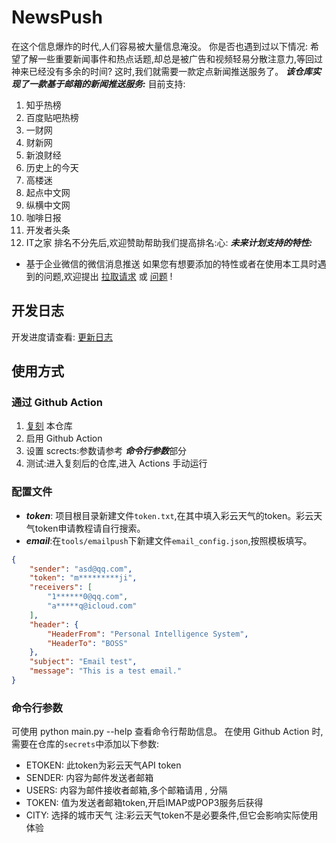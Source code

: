 # NewsPush
在这个信息爆炸的时代,人们容易被大量信息淹没。
你是否也遇到过以下情况:
希望了解一些重要新闻事件和热点话题,却总是被广告和视频轻易分散注意力,等回过神来已经没有多余的时间?
这时,我们就需要一款定点新闻推送服务了。
***该仓库实现了一款基于邮箱的新闻推送服务:***
目前支持:
1. 知乎热榜  
2. 百度贴吧热榜 
3. 一财网 
4. 财新网
5. 新浪财经 
6. 历史上的今天
7. 高楼迷 
8. 起点中文网  
9. 纵横中文网
10. 咖啡日报
11. 开发者头条
12. IT之家
排名不分先后,欢迎赞助帮助我们提高排名:心: 
***未来计划支持的特性:***
- 基于企业微信的微信消息推送
如果您有想要添加的特性或者在使用本工具时遇到的问题,欢迎提出 [拉取请求](https://github.com/IronManStank/NewsPush/pulls) 或 [问题](https://github.com/IronManStank/NewsPush/issues/new/choose) !
## 开发日志 
开发进度请查看: [更新日志](./CHANGELOG.md) 
## 使用方式 
### 通过 Github Action 
1. [复刻](https://github.com/IronManStank/NewsPush/fork) 本仓库 
2. 启用 Github Action 
3. 设置 scrects:参数请参考 ***命令行参数***部分 
4. 测试:进入复刻后的仓库,进入 Actions 手动运行 
### 配置文件
- ***token***: 项目根目录新建文件`token.txt`,在其中填入彩云天气的token。彩云天气token申请教程请自行搜索。 
- ***email***:在`tools/emailpush`下新建文件`email_config.json`,按照模板填写。

```json
{
    "sender": "asd@qq.com",
    "token": "m*********ji",
    "receivers": [
        "1******0@qq.com",
        "a*****q@icloud.com"
    ],
    "header": {
        "HeaderFrom": "Personal Intelligence System",
        "HeaderTo": "BOSS"
    },
    "subject": "Email test",
    "message": "This is a test email." 
}
```

### 命令行参数 
可使用 python main.py --help 查看命令行帮助信息。 
在使用 Github Action 时,需要在仓库的`secrets`中添加以下参数:
- ETOKEN: 此token为彩云天气API token 
- SENDER: 内容为邮件发送者邮箱 
- USERS: 内容为邮件接收者邮箱,多个邮箱请用 , 分隔 
- TOKEN: 值为发送者邮箱token,开启IMAP或POP3服务后获得 
- CITY: 选择的城市天气 
注:彩云天气token不是必要条件,但它会影响实际使用体验
